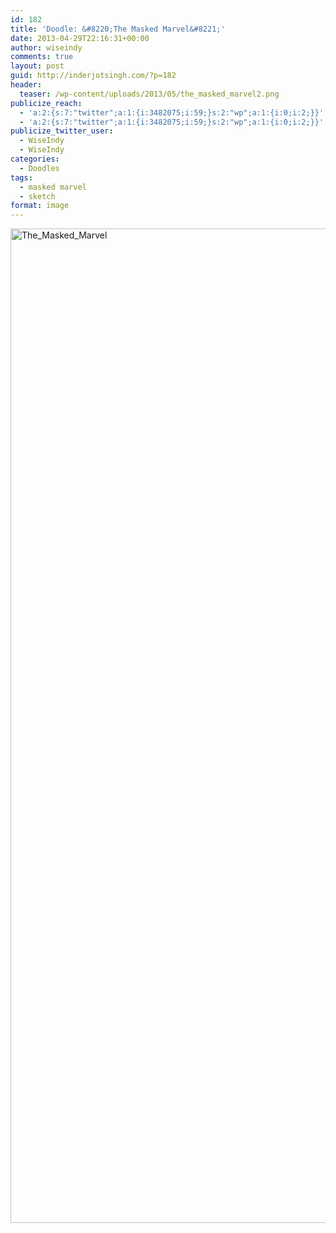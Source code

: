 ```yaml
---
id: 182
title: 'Doodle: &#8220;The Masked Marvel&#8221;'
date: 2013-04-29T22:16:31+00:00
author: wiseindy
comments: true
layout: post
guid: http://inderjotsingh.com/?p=182
header:
  teaser: /wp-content/uploads/2013/05/the_masked_marvel2.png
publicize_reach:
  - 'a:2:{s:7:"twitter";a:1:{i:3482075;i:59;}s:2:"wp";a:1:{i:0;i:2;}}'
  - 'a:2:{s:7:"twitter";a:1:{i:3482075;i:59;}s:2:"wp";a:1:{i:0;i:2;}}'
publicize_twitter_user:
  - WiseIndy
  - WiseIndy
categories:
  - Doodles
tags:
  - masked marvel
  - sketch
format: image
---
```

<img class="alignnone size-full wp-image-316" alt="The_Masked_Marvel" src="http://inderjotsingh.com/wp-content/uploads/2013/05/the_masked_marvel2.png" width="670" height="1591" />